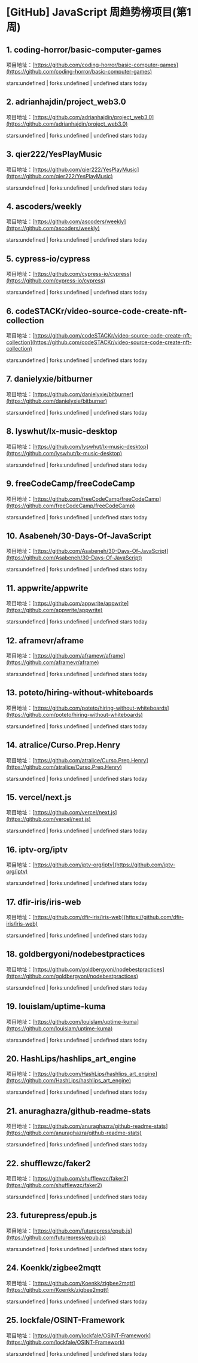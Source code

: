 # [GitHub] JavaScript 周趋势榜项目(第1周)

## 1. coding-horror/basic-computer-games 

项目地址：[https://github.com/coding-horror/basic-computer-games](https://github.com/coding-horror/basic-computer-games)

stars:undefined | forks:undefined | undefined stars today 



## 2. adrianhajdin/project_web3.0 

项目地址：[https://github.com/adrianhajdin/project_web3.0](https://github.com/adrianhajdin/project_web3.0)

stars:undefined | forks:undefined | undefined stars today 



## 3. qier222/YesPlayMusic 

项目地址：[https://github.com/qier222/YesPlayMusic](https://github.com/qier222/YesPlayMusic)

stars:undefined | forks:undefined | undefined stars today 



## 4. ascoders/weekly 

项目地址：[https://github.com/ascoders/weekly](https://github.com/ascoders/weekly)

stars:undefined | forks:undefined | undefined stars today 



## 5. cypress-io/cypress 

项目地址：[https://github.com/cypress-io/cypress](https://github.com/cypress-io/cypress)

stars:undefined | forks:undefined | undefined stars today 



## 6. codeSTACKr/video-source-code-create-nft-collection 

项目地址：[https://github.com/codeSTACKr/video-source-code-create-nft-collection](https://github.com/codeSTACKr/video-source-code-create-nft-collection)

stars:undefined | forks:undefined | undefined stars today 



## 7. danielyxie/bitburner 

项目地址：[https://github.com/danielyxie/bitburner](https://github.com/danielyxie/bitburner)

stars:undefined | forks:undefined | undefined stars today 



## 8. lyswhut/lx-music-desktop 

项目地址：[https://github.com/lyswhut/lx-music-desktop](https://github.com/lyswhut/lx-music-desktop)

stars:undefined | forks:undefined | undefined stars today 



## 9. freeCodeCamp/freeCodeCamp 

项目地址：[https://github.com/freeCodeCamp/freeCodeCamp](https://github.com/freeCodeCamp/freeCodeCamp)

stars:undefined | forks:undefined | undefined stars today 



## 10. Asabeneh/30-Days-Of-JavaScript 

项目地址：[https://github.com/Asabeneh/30-Days-Of-JavaScript](https://github.com/Asabeneh/30-Days-Of-JavaScript)

stars:undefined | forks:undefined | undefined stars today 



## 11. appwrite/appwrite 

项目地址：[https://github.com/appwrite/appwrite](https://github.com/appwrite/appwrite)

stars:undefined | forks:undefined | undefined stars today 



## 12. aframevr/aframe 

项目地址：[https://github.com/aframevr/aframe](https://github.com/aframevr/aframe)

stars:undefined | forks:undefined | undefined stars today 



## 13. poteto/hiring-without-whiteboards 

项目地址：[https://github.com/poteto/hiring-without-whiteboards](https://github.com/poteto/hiring-without-whiteboards)

stars:undefined | forks:undefined | undefined stars today 



## 14. atralice/Curso.Prep.Henry 

项目地址：[https://github.com/atralice/Curso.Prep.Henry](https://github.com/atralice/Curso.Prep.Henry)

stars:undefined | forks:undefined | undefined stars today 



## 15. vercel/next.js 

项目地址：[https://github.com/vercel/next.js](https://github.com/vercel/next.js)

stars:undefined | forks:undefined | undefined stars today 



## 16. iptv-org/iptv 

项目地址：[https://github.com/iptv-org/iptv](https://github.com/iptv-org/iptv)

stars:undefined | forks:undefined | undefined stars today 



## 17. dfir-iris/iris-web 

项目地址：[https://github.com/dfir-iris/iris-web](https://github.com/dfir-iris/iris-web)

stars:undefined | forks:undefined | undefined stars today 



## 18. goldbergyoni/nodebestpractices 

项目地址：[https://github.com/goldbergyoni/nodebestpractices](https://github.com/goldbergyoni/nodebestpractices)

stars:undefined | forks:undefined | undefined stars today 



## 19. louislam/uptime-kuma 

项目地址：[https://github.com/louislam/uptime-kuma](https://github.com/louislam/uptime-kuma)

stars:undefined | forks:undefined | undefined stars today 



## 20. HashLips/hashlips_art_engine 

项目地址：[https://github.com/HashLips/hashlips_art_engine](https://github.com/HashLips/hashlips_art_engine)

stars:undefined | forks:undefined | undefined stars today 



## 21. anuraghazra/github-readme-stats 

项目地址：[https://github.com/anuraghazra/github-readme-stats](https://github.com/anuraghazra/github-readme-stats)

stars:undefined | forks:undefined | undefined stars today 



## 22. shufflewzc/faker2 

项目地址：[https://github.com/shufflewzc/faker2](https://github.com/shufflewzc/faker2)

stars:undefined | forks:undefined | undefined stars today 



## 23. futurepress/epub.js 

项目地址：[https://github.com/futurepress/epub.js](https://github.com/futurepress/epub.js)

stars:undefined | forks:undefined | undefined stars today 



## 24. Koenkk/zigbee2mqtt 

项目地址：[https://github.com/Koenkk/zigbee2mqtt](https://github.com/Koenkk/zigbee2mqtt)

stars:undefined | forks:undefined | undefined stars today 



## 25. lockfale/OSINT-Framework 

项目地址：[https://github.com/lockfale/OSINT-Framework](https://github.com/lockfale/OSINT-Framework)

stars:undefined | forks:undefined | undefined stars today 



